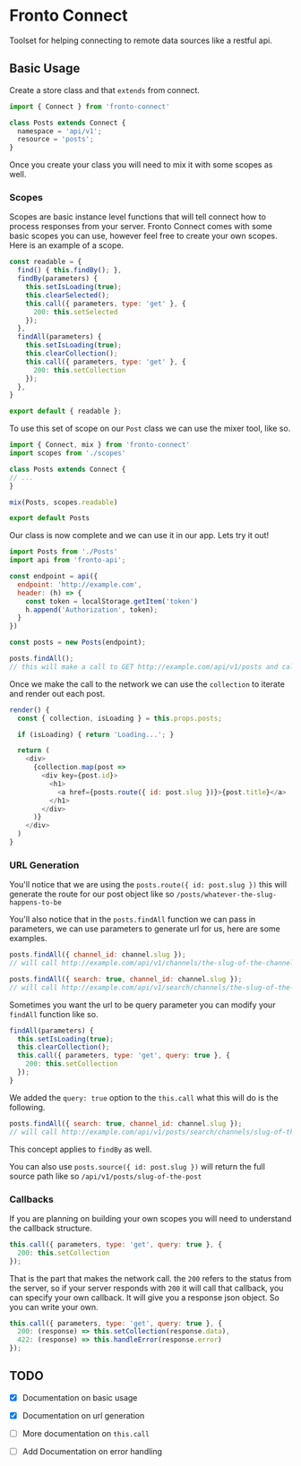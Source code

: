 # Fronto Connect

Toolset for helping connecting to remote data sources like a restful api.

## Basic Usage

Create a store class and that `extends` from connect.

``` js
import { Connect } from 'fronto-connect'

class Posts extends Connect { 
  namespace = 'api/v1';
  resource = 'posts';
}
```

Once you create your class you will need to mix it with some scopes as well.

### Scopes

Scopes are basic instance level functions that will tell connect how to process responses from your server. Fronto Connect comes with some basic scopes you can use, however feel free to create your own scopes. Here is an example of a scope.

``` js
const readable = {
  find() { this.findBy(); },
  findBy(parameters) {
    this.setIsLoading(true);
    this.clearSelected();
    this.call({ parameters, type: 'get' }, {
      200: this.setSelected
    });
  },
  findAll(parameters) {
    this.setIsLoading(true);
    this.clearCollection();
    this.call({ parameters, type: 'get' }, {
      200: this.setCollection 
    });
  },
}

export default { readable };
```

To use this set of scope on our `Post` class we can use the mixer tool, like so.

``` js
import { Connect, mix } from 'fronto-connect'
import scopes from './scopes'

class Posts extends Connect {
// ... 
}

mix(Posts, scopes.readable)

export default Posts
```

Our class is now complete and we can use it in our app. Lets try it out!

``` js
import Posts from './Posts'
import api from 'fronto-api';

const endpoint = api({
  endpoint: 'http://example.com',
  header: (h) => {
    const token = localStorage.getItem('token')
    h.append('Authorization', token);
  }
})

const posts = new Posts(endpoint);

posts.findAll(); 
// this will make a call to GET http://example.com/api/v1/posts and call the #index action of the posts_controller and populate the posts.collection with the data from the endpoint.
```

Once we make the call to the network we can use the `collection` to iterate and render out each post.

``` js
render() {
  const { collection, isLoading } = this.props.posts;

  if (isLoading) { return 'Loading...'; }

  return (
    <div>
      {collection.map(post => 
        <div key={post.id}>
          <h1>
            <a href={posts.route({ id: post.slug })}>{post.title}</a>
          </h1>
        </div>
      )}
    </div>
  )
}
```

### URL Generation

You'll notice that we are using the `posts.route({ id: post.slug })` this will generate the route for our post object like so `/posts/whatever-the-slug-happens-to-be`

You'll also notice that in the `posts.findAll` function we can pass in parameters, we can use parameters to generate url for us, here are some examples.

``` js
posts.findAll({ channel_id: channel.slug });
// will call http://example.com/api/v1/channels/the-slug-of-the-channel/posts 

posts.findAll({ search: true, channel_id: channel.slug });
// will call http://example.com/api/v1/search/channels/the-slug-of-the-channel/posts
```

Sometimes you want the url to be query parameter you can modify your `findAll` function like so.

``` js
findAll(parameters) {
  this.setIsLoading(true);
  this.clearCollection();
  this.call({ parameters, type: 'get', query: true }, {
    200: this.setCollection 
  });
}
```

We added the `query: true` option to the `this.call` what this will do is the following.

``` js
posts.findAll({ search: true, channel_id: channel.slug });
// will call http://example.com/api/v1/posts/search/channels/slug-of-the-channel
```

This concept applies to `findBy` as well.

You can also use `posts.source({ id: post.slug })` will return the full source path like so `/api/v1/posts/slug-of-the-post`

### Callbacks

If you are planning on building your own scopes you will need to understand the callback structure.

``` js
this.call({ parameters, type: 'get', query: true }, {
  200: this.setCollection 
});
```
That is the part that makes the network call. the `200` refers to the status from the server, so if your server responds with `200` it will call that callback, you can specify your own callback. It will give you a response json object. So you can write your own.

``` js
this.call({ parameters, type: 'get', query: true }, {
  200: (response) => this.setCollection(response.data),
  422: (response) => this.handleError(response.error) 
});
```

## TODO

- [x] Documentation on basic usage
- [x] Documentation on url generation
- [ ] More documentation on `this.call`
- [ ] Add Documentation on error handling


